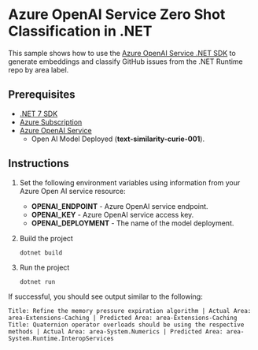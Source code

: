 # Azure OpenAI Service Zero Shot Classification in .NET

This sample shows how to use the [Azure OpenAI Service .NET SDK](https://www.nuget.org/packages/Azure.AI.OpenAI/) to generate embeddings and classify GitHub issues from the .NET Runtime repo by area label.

## Prerequisites

- [.NET 7 SDK](https://dotnet.microsoft.com/en-us/download/dotnet/7.0)
- [Azure Subscription](aka.ms/free)
- [Azure OpenAI Service](https://learn.microsoft.com/azure/cognitive-services/openai/how-to/create-resource?pivots=web-portal)
    - Open AI Model Deployed (**text-similarity-curie-001**).

## Instructions

1. Set the following environment variables using information from your Azure Open AI service resource:
    - **OPENAI_ENDPOINT** - Azure OpenAI service endpoint.
    - **OPENAI_KEY** - Azure OpenAI service access key.
    - **OPENAI_DEPLOYMENT** - The name of the model deployment.
1. Build the project

    ```dotnetcli
    dotnet build
    ```

1. Run the project

    ```dotnetcli
    dotnet run
    ```

If successful, you should see output similar to the following:

```text
Title: Refine the memory pressure expiration algorithm | Actual Area: area-Extensions-Caching | Predicted Area: area-Extensions-Caching
Title: Quaternion operator overloads should be using the respective methods | Actual Area: area-System.Numerics | Predicted Area: area-System.Runtime.InteropServices
```